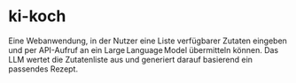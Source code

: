 # ki-koch
Eine Webanwendung, in der Nutzer eine Liste verfügbarer Zutaten eingeben und per API-Aufruf an ein Large Language Model übermitteln können. Das LLM wertet die Zutatenliste aus und generiert darauf basierend ein passendes Rezept.
